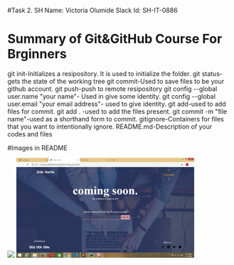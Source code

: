 #Task 2. SH
Name: Victoria Olumide
Slack Id: SH-IT-0886

# Summary of Git&GitHub Course For Brginners
git init-Initializes a resipository. It is used to initialize the folder.
git status-gets the state of the working tree
git commit-Used to save files to be your github account.
git push-push to remote resipository
git config --global user.name "your name"- Used in give some identity.
git config --global user.email "your email address"- used to give identity.
git add-used to add files for commit.
git add . -used to add the files present.
git commit -m "file name"-used as a shorthand form to commit.
gitignore-Containers for files that you want to intentionally ignore.
README.md-Description of your codes and files

#Images in README

![](Tasks-SH/img_git/Screenshot%20(35).png)
<img src="img_git/Screenshot%20(35).png" width="400">
